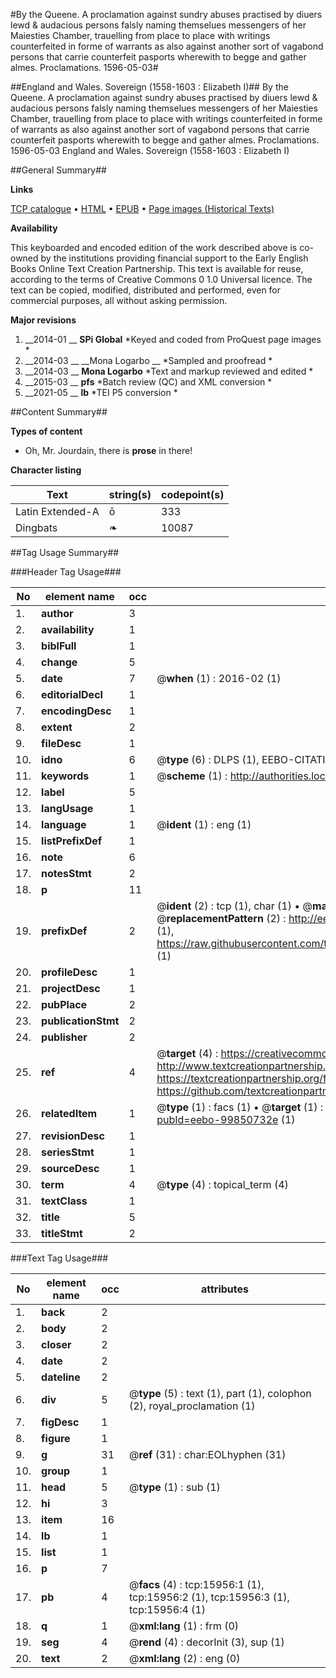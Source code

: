 #By the Queene. A proclamation against sundry abuses practised by diuers lewd & audacious persons falsly naming themselues messengers of her Maiesties Chamber, trauelling from place to place with writings counterfeited in forme of warrants as also against another sort of vagabond persons that carrie counterfeit pasports wherewith to begge and gather almes. Proclamations. 1596-05-03#

##England and Wales. Sovereign (1558-1603 : Elizabeth I)##
By the Queene. A proclamation against sundry abuses practised by diuers lewd & audacious persons falsly naming themselues messengers of her Maiesties Chamber, trauelling from place to place with writings counterfeited in forme of warrants as also against another sort of vagabond persons that carrie counterfeit pasports wherewith to begge and gather almes.
Proclamations. 1596-05-03
England and Wales. Sovereign (1558-1603 : Elizabeth I)

##General Summary##

**Links**

[TCP catalogue](http://www.ota.ox.ac.uk/tcp/)  • 
[HTML](http://tei.it.ox.ac.uk/tcp/Texts-HTML/free/B12/B12664.html)  • 
[EPUB](http://tei.it.ox.ac.uk/tcp/Texts-EPUB/free/B12/B12664.epub) • 
[Page images (Historical Texts)](https://historicaltexts.jisc.ac.uk/eebo-99850732e)

**Availability**

This keyboarded and encoded edition of the work described above is co-owned by the
    institutions providing financial support to the Early English Books Online Text Creation
    Partnership. This text is available for reuse, according to the terms of  Creative Commons 0 1.0 Universal
    licence. The text can be copied, modified, distributed and performed, even for commercial
    purposes, all without asking permission.

**Major revisions**

1. __2014-01 __ __SPi Global__ *Keyed and coded from ProQuest page images *
1. __2014-03 __ __Mona Logarbo __ *Sampled and proofread *
1. __2014-03 __ __Mona Logarbo__ *Text and markup reviewed and edited *
1. __2015-03 __ __pfs__ *Batch review (QC) and XML conversion *
1. __2021-05 __ __lb__ *TEI P5 conversion *

##Content Summary##

**Types of content**

  * Oh, Mr. Jourdain, there is **prose** in there!

**Character listing**


|Text|string(s)|codepoint(s)|
|---|---|---|
|Latin Extended-A|ō|333|
|Dingbats|❧|10087|

##Tag Usage Summary##

###Header Tag Usage###

|No|element name|occ|attributes|
|---|---|---|---|
|1.|__author__|3||
|2.|__availability__|1||
|3.|__biblFull__|1||
|4.|__change__|5||
|5.|__date__|7| @__when__ (1) : 2016-02 (1)|
|6.|__editorialDecl__|1||
|7.|__encodingDesc__|1||
|8.|__extent__|2||
|9.|__fileDesc__|1||
|10.|__idno__|6| @__type__ (6) : DLPS (1), EEBO-CITATION (1), VID (1), EEBO-PROQUEST (1), STC (2)|
|11.|__keywords__|1| @__scheme__ (1) : http://authorities.loc.gov/ (1)|
|12.|__label__|5||
|13.|__langUsage__|1||
|14.|__language__|1| @__ident__ (1) : eng (1)|
|15.|__listPrefixDef__|1||
|16.|__note__|6||
|17.|__notesStmt__|2||
|18.|__p__|11||
|19.|__prefixDef__|2| @__ident__ (2) : tcp (1), char (1)  •  @__matchPattern__ (2) : ([0-9\-]+):([0-9IVX]+) (1), (.+) (1)  •  @__replacementPattern__ (2) : http://eebo.chadwyck.com/downloadtiff?vid=$1&page=$2 (1), https://raw.githubusercontent.com/textcreationpartnership/Texts/master/tcpchars.xml#$1 (1)|
|20.|__profileDesc__|1||
|21.|__projectDesc__|1||
|22.|__pubPlace__|2||
|23.|__publicationStmt__|2||
|24.|__publisher__|2||
|25.|__ref__|4| @__target__ (4) : https://creativecommons.org/publicdomain/zero/1.0/ (1), http://www.textcreationpartnership.org/docs/. (1), https://textcreationpartnership.org/faq/#faq05 (1), https://github.com/textcreationpartnership (1)|
|26.|__relatedItem__|1| @__type__ (1) : facs (1)  •  @__target__ (1) : https://data.historicaltexts.jisc.ac.uk/view?pubId=eebo-99850732e (1)|
|27.|__revisionDesc__|1||
|28.|__seriesStmt__|1||
|29.|__sourceDesc__|1||
|30.|__term__|4| @__type__ (4) : topical_term (4)|
|31.|__textClass__|1||
|32.|__title__|5||
|33.|__titleStmt__|2||


###Text Tag Usage###

|No|element name|occ|attributes|
|---|---|---|---|
|1.|__back__|2||
|2.|__body__|2||
|3.|__closer__|2||
|4.|__date__|2||
|5.|__dateline__|2||
|6.|__div__|5| @__type__ (5) : text (1), part (1), colophon (2), royal_proclamation (1)|
|7.|__figDesc__|1||
|8.|__figure__|1||
|9.|__g__|31| @__ref__ (31) : char:EOLhyphen (31)|
|10.|__group__|1||
|11.|__head__|5| @__type__ (1) : sub (1)|
|12.|__hi__|3||
|13.|__item__|16||
|14.|__lb__|1||
|15.|__list__|1||
|16.|__p__|7||
|17.|__pb__|4| @__facs__ (4) : tcp:15956:1 (1), tcp:15956:2 (1), tcp:15956:3 (1), tcp:15956:4 (1)|
|18.|__q__|1| @__xml:lang__ (1) : frm (0)|
|19.|__seg__|4| @__rend__ (4) : decorInit (3), sup (1)|
|20.|__text__|2| @__xml:lang__ (2) : eng (0)|

